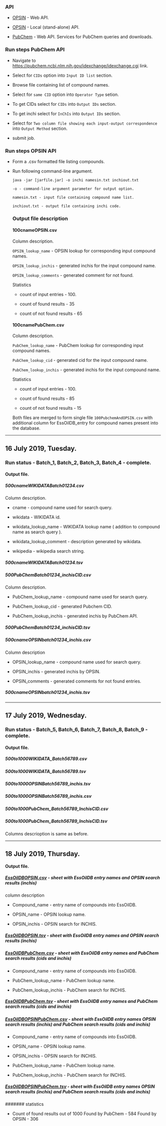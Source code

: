 ### API

- [OPSIN](https://opsin.ch.cam.ac.uk) - Web API.

- [OPSIN](https://bitbucket.org/dan2097/opsin/downloads/) - Local (stand-alone) API.

- [PubChem](https://pubchem.ncbi.nlm.nih.gov/idexchange/idexchange.cgi) - Web API. Services for PubChem queries and downloads.

### Run steps PubChem API

- Navigate to https://pubchem.ncbi.nlm.nih.gov/idexchange/idexchange.cgi link.

- Select for `CIDs` option into `Input ID list` section.

- Browse file containing list of compound names.

- Select for `same CID` option into `Operator Type` setion.

- To get CIDs select for `CIDs` into `Output IDs` section.

- To get inchi select for `InChIs` into `Output IDs` section.

- Select for `Two column file showing each input-output correspondence` into `Output Method` section.

- submit job.

### Run steps OPSIN API

- Form a .csv formatted file listing compounds.

- Run following command-line argument.

  `java -jar [jarfile.jar] -o inchi namesin.txt inchiout.txt`
  
  `-o - command-line argument parameter for output option.`
  
  `namesin.txt - input file containing compound name list.`
  
  `inchiout.txt - output file containing inchi code.`
  
  
  
  ### Output file description
  
  #### 100cnameOPSIN.csv
  
  Column description.
  
  `OPSIN_lookup_name` - OPSIN lookup for corresponding input compound names.
  
  `OPSIN_lookup_inchis` - generated inchis for the input compound name.
  
  `OPSIN_lookup_comments` - generated comment for not found.
  
  Statistics
  
  - count of input entries - 100.
  
  - count of found results - 35
  
  - count of not found results - 65
  
  
   #### 100cnamePubChem.csv
   
   Column description.
   
   `PubChem_lookup_name` - PubChem lookup for corresponding input compound names.
   
   `PubChem_lookup_cid` - generated cid for the input compound name. 
   
   `PubChem_lookup_inchis` - generated inchis for the input compound name.
    
     
     
   Statistics
  
  - count of input entries - 100.
  
  - count of found results - 85
  
  - count of not found results - 15
  
  
  Both files are merged to form single file `100PubchemAndOPSIN.csv` with additional column for EssOilDB_entry for compound names present into the database.   
  
 ---------------------------------------------------------------------------------------------------------------------------
  
## 16 July 2019, Tuesday.

### Run status - Batch_1, Batch_2, Batch_3, Batch_4 - complete.

#### Output file.

##### 500cnameWIKIDATABatch01234.csv

Column description.

- cname - compound name used for search query.

- wikidata - WIKIDATA id.

- wikidata_lookup_name - WIKIDATA lookup name ( addition to compound name as search query ).

- wikidata_lookup_comment - description generated by wikidata.

- wikipedia - wikipedia search string.

##### 500cnameWIKIDATABatch01234.tsv

##### 500PubChemBatch01234_inchisCID.csv

Column description.

- PubChem_lookup_name - compound name used for search query.

- PubChem_lookup_cid - generated Pubchem CID.

- PubChem_lookup_inchis - generated inchis by PubChem API.


##### 500PubChemBatch01234_inchisCID.tsv

##### 500cnameOPSINbatch01234_inchis.csv

Column description

- OPSIN_lookup_name - compound name used for search query.

- OPSIN_inchis - generated inchis by OPSIN.

- OPSIN_comments - generated comments for not found entries.

##### 500cnameOPSINbatch01234_inchis.tsv



---------------------------------------------------------------------------------------------------------------------------
  
## 17 July 2019, Wednesday.

### Run status - Batch_5, Batch_6, Batch_7, Batch_8, Batch_9 - complete.

#### Output file.

##### 500to1000WIKIDATA_Batch56789.csv
##### 500to1000WIKIDATA_Batch56789.tsv
##### 500to1000OPSINBatch56789_inchis.tsv
##### 500to1000OPSINBatch56789_inchis.csv
##### 500to1000PubChem_Batch56789_InchisCID.csv
##### 500to1000PubChem_Batch56789_InchisCID.tsv

Columns descrioption is same as before.



---------------------------------------------------------------------------------------------------------------------------
  
## 18 July 2019, Thursday.

#### Output file.

##### [EssOilDBOPSIN.csv](https://github.com/gilienv/EssOilDB/blob/master/chemistry/EssOilDBOPSIN.csv) - sheet with EssOilDB entry names and OPSIN search results (inchis)
column description

- Compound_name - entry name of compounds into EssOilDB.

- OPSIN_name - OPSIN lookup name.

- OPSIN_inchis - OPSIN search for INCHIS. 

##### [EssOilDBOPSIN.tsv](https://github.com/gilienv/EssOilDB/blob/master/chemistry/EssOilDBOPSIN.tsv) - sheet with EssOilDB entry names and OPSIN search results (inchis)

##### [EssOilDBPubChem.csv](https://github.com/gilienv/EssOilDB/blob/master/chemistry/EssOilDBPubChem.csv) - sheet with EssOilDB entry names and PubChem search results (cids and inchis)

- Compound_name - entry name of compounds into EssOilDB.

- PubChem_lookup_name - PubChem lookup name.

- PubChem_lookup_inchis - PubChem search for INCHIS.

##### [EssOilDBPubChem.tsv](https://github.com/gilienv/EssOilDB/blob/master/chemistry/EssOilDBPubChem.tsv) - sheet with EssOilDB entry names and PubChem search results (cids and inchis)


##### [EssOilDBOPSINPubChem.csv](https://github.com/gilienv/EssOilDB/blob/master/chemistry/EssOilDBOPSINPubChem.csv) - sheet with EssOilDB entry names OPSIN search results (inchis) and PubChem search results (cids and inchis)


- Compound_name - entry name of compounds into EssOilDB.

- OPSIN_name - OPSIN lookup name.

- OPSIN_inchis - OPSIN search for INCHIS. 

- PubChem_lookup_name - PubChem lookup name.

- PubChem_lookup_inchis - PubChem search for INCHIS.


##### [EssOilDBOPSINPubChem.tsv](https://github.com/gilienv/EssOilDB/blob/master/chemistry/EssOilDBOPSINPubChem.tsv) - sheet with EssOilDB entry names OPSIN search results (inchis) and PubChem search results (cids and inchis)

####### statistics
- Count of found results out of 1000 
Found by PubChem - 584
Found by OPSIN - 306

